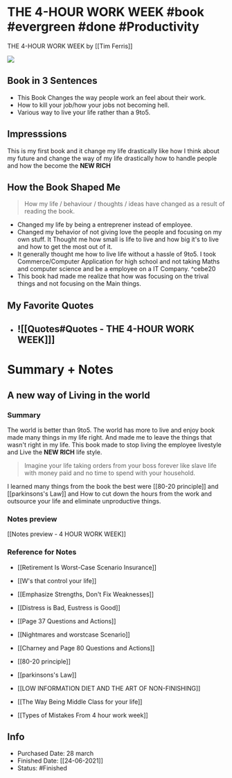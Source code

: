 # THE 4-HOUR WORK WEEK #book  #evergreen #done #Productivity 

THE 4-HOUR WORK WEEK by [[Tim Ferris]]


![](https://images-na.ssl-images-amazon.com/images/I/71DPD5QEZCL.jpg)


## Book in 3 Sentences
- This Book Changes the way people work an feel about their work.
- How to kill your job/how your jobs not becoming hell.
- Various way to live your life rather than a 9to5.

## Impresssions
This is my first book and it change my life drastically like how I think about my future and change the way of my life drastically how to handle people and how the become the **NEW RICH**

## How the Book Shaped Me
> How my life / behaviour / thoughts / ideas have changed as a result of reading the book.

- Changed my life by being a entreprener instead of employee.
- Changed my behavior of not giving love the people and focusing on my own stuff. It Thought me how small is life to live and how big it's to live and how to get the most out of it.
- It generally thought me how to live life without a hassle of 9to5. I took Commerce/Computer Application for high school and not taking Maths and computer science and be a employee on a IT Company. ^cebe20
- This book had made me realize that how was focusing on the trival things and not focusing on the Main things.

## My Favorite Quotes #
 - ## ![[Quotes#Quotes - THE 4-HOUR WORK WEEK]]]


 



# Summary + Notes

## A new way of Living in the world
### Summary
The world is better than 9to5. The world has more to live and enjoy book made many things in my life right. And made me to leave the things that wasn't right in my life. This book made to stop living the employee livestyle and Live the **NEW RICH** life style.

> Imagine your life taking orders from your boss forever like slave life with money paid and no time to spend with your household. 

I learned many things from the book the best were [[80-20 principle]] and [[parkinsons's Law]] and How to cut down the hours from the work and outsource your life and eliminate unproductive things.

### Notes preview

[[Notes preview - 4 HOUR WORK WEEK]]

### Reference for Notes

- [[Retirement Is Worst-Case Scenario Insurance]]

- [[W's that control your life]]

- [[Emphasize Strengths, Don't Fix Weaknesses]]

- [[Distress is Bad, Eustress is Good]]

- [[Page 37 Questions and Actions]]

- [[Nightmares and worstcase Scenario]]

- [[Charney and Page 80 Questions and Actions]]

- [[80-20 principle]]

- [[parkinsons's Law]]

- [[LOW INFORMATION DIET AND THE ART OF NON-FINISHING]]

- [[The Way Being Middle Class for your life]]

- [[Types of Mistakes From 4 hour work week]]


## Info 
- Purchased Date: 28 march
- Finished Date: [[24-06-2021]]
- Status: #Finished 